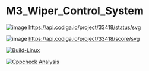 # M3_Wiper_Control_System
![image](https://user-images.githubusercontent.com/84891940/168335351-574b2811-661a-4df2-b097-dd816b3cc91c.png)
https://api.codiga.io/project/33418/status/svg

![image](https://user-images.githubusercontent.com/84891940/168335453-b1f8fb0d-d602-44d5-b5b2-380c988e8478.png)
https://api.codiga.io/project/33418/score/svg

[![Build-Linux](https://github.com/Shawinkrishna/M3_Wiper_Control_System/actions/workflows/Build%20on%20linux.yml/badge.svg)](https://github.com/Shawinkrishna/M3_Wiper_Control_System/actions/workflows/Build%20on%20linux.yml)

[![Cppcheck Analysis](https://github.com/Shawinkrishna/M3_Wiper_Control_System/actions/workflows/Cppcheck%20Analysis.yml/badge.svg)](https://github.com/Shawinkrishna/M3_Wiper_Control_System/actions/workflows/Cppcheck%20Analysis.yml)
